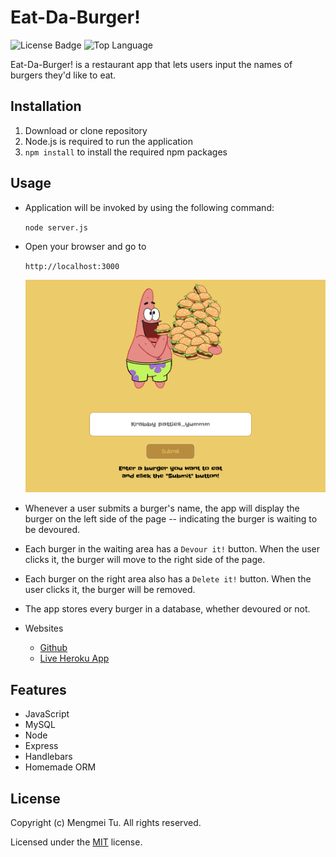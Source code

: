 # Eat-Da-Burger!

![License Badge](https://img.shields.io/github/license/mmeii/eat-da-burger) ![Top Language](https://img.shields.io/github/languages/top/mmeii/eat-da-burger)

Eat-Da-Burger! is a restaurant app that lets users input the names of burgers they'd like to eat.

## Installation

1. Download or clone repository
2. Node.js is required to run the application
3. `npm install` to install the required npm packages

## Usage

* Application will be invoked by using the following command:
  
  `node server.js`

* Open your browser and go to

  `http://localhost:3000`

  ![Eat-Da-Burger Screnshot](./public/assets/eat-da-burger.png)

* Whenever a user submits a burger's name, the app will display the burger on the left side of the page -- indicating the burger is waiting to be devoured.

* Each burger in the waiting area has a `Devour it!` button. When the user clicks it, the burger will move to the right side of the page.

* Each burger on the right area also has a `Delete it!` button. When the user clicks it, the burger will be removed.

* The app stores every burger in a database, whether devoured or not.

* Websites
  * [Github](https://github.com/mmeii/eat-da-burger)
  * [Live Heroku App](https://cryptic-reef-17921.herokuapp.com/)

## Features

* JavaScript
* MySQL
* Node
* Express
* Handlebars
* Homemade ORM

## License

  Copyright (c) Mengmei Tu. All rights reserved.
  
  Licensed under the [MIT](LICENSE) license.